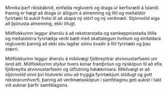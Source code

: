 Minnka þarf ríkisbáknið, einfalda regluverk og draga úr kerfisræði á Íslandi. Þannig er hægt að draga úr álögum á almenning og lítil og meðalstór fyrirtæki fá aukið frelsi til að skapa ný störf og ný verðmæti. Stjórnvöld eiga að þjónusta almenning, ekki öfugt.

Miðflokkurinn leggur áherslu á að rekstrarstaða og samkeppnisstaða lítilla og meðalstórra fyrirtækja verði bætt með skattalegum hvötum og einfaldara regluverki þannig að ekki séu lagðar sömu kvaðir á lítil fyrirtæki og þau stærri.

Miðflokkurinn leggur áherslu á mikilvægi fjölbreyttrar atvinnustarfsemi um land allt. Miðflokkurinn styður hvers konar framþróun og nýsköpun til að efla fjölbreytta atvinnustarfsemi og útflutning hátæknivara. Mikilvægt er að stjórnvöld sinni því hlutverki sínu að tryggja fyrirtækjum stöðugt og gott rekstrarumhverfi, þannig að verðmætasköpun í samfélaginu geti aukist í takt við auknar þarfir samfélagsins.
